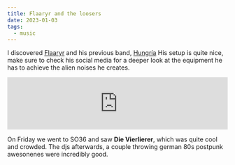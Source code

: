 ```yaml
---
title: Flaaryr and the loosers
date: 2023-01-03
tags:
  - music
---
```


I discovered [Flaaryr](https://flaaryr.bandcamp.com/) and his previous band, [Hungría](https://hungria.bandcamp.com/album/cumbre-de-nieves-perpetuas) His setup is quite nice, make sure to check his social media for a deeper look at the equipment he has to achieve the alien noises he creates.

<div style="display: flex; justify-content: center;">
<iframe style="border: 0; width: 700px; height: 120px;" src="https://bandcamp.com/EmbeddedPlayer/album=2940750360/size=large/bgcol=ffffff/linkcol=0687f5/tracklist=false/artwork=small/transparent=true/" seamless><a href="https://hungria.bandcamp.com/album/cumbre-de-nieves-perpetuas">Cumbre de Nieves Perpetuas by Hungría</a></iframe>
</div>

On Friday we went to SO36 and saw **Die Vierlierer**, which was quite cool and crowded. The djs afterwards, a couple throwing german 80s postpunk awesonenes were incredibly good.